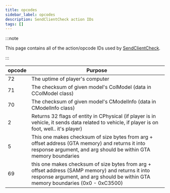 ```yaml
---
title: opcodes
sidebar_label: opcodes
description: SendClientCheck action IDs
tags: []
---
```


:::note

This page contains all of the action/opcode IDs used by [SendClientCheck](../functions/SendClientCheck).

:::

| opcode | Purpose                                                                                                                                                                             |
| ------ | ----------------------------------------------------------------------------------------------------------------------------------------------------------------------------------- |
| 72     | The uptime of player's computer                                                                                                                                                     |
| 71     | The checksum of given model's ColModel (data in CColModel class)                                                                                                                    |
| 70     | The checksum of given model's CModelInfo (data in CModelInfo class)                                                                                                                 |
| 2      | Returns 32 flags of entity in CPhysical (if player is in vehicle, it sends data related to vehicle, if player is on foot, well.. it's player)                                       |
| 5      | This one makes checksum of size bytes from arg + offset address (GTA memory) and returns it into response argument, and arg should be within GTA memory boundaries                  |
| 69     | this one makes checksum of size bytes from arg + offset address (SAMP memory) and returns it into response argument, and arg should be within GTA memory boundaries (0x0 - 0xC3500) |
